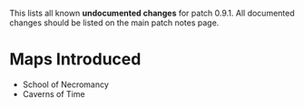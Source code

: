 This lists all known **undocumented changes** for patch 0.9.1. All documented changes should be listed on the main patch notes page. 

# Maps Introduced

- School of Necromancy
- Caverns of Time